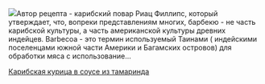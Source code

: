 <!--2025-06-05 22:34:08-->
<div class="yb">
  <div class="rss povarenok"><a href="https://www.povarenok.ru/recipes/show/182766/"><img src="https://www.povarenok.ru/data/cache/2025jun/05/19/3179834_81526-640x480.jpg"></a>Автор рецепта - карибский повар Риац Филлипс, который утверждает, что, вопреки представлениям многих, барбекю - не часть карибской культуры, а часть американской культуры древних индейцев. Barbecoa - это термин используемый Таинами ( индейскими поселенцами южной части Америки и Багамских островов) для обработки мяса с использование... <p class="titl"><a href="https://www.povarenok.ru/recipes/show/182766/">Карибская курица в соусе из тамаринда</a></p></div>
</div>
